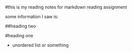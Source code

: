 #this is my reading notes for markdown reading assignment

some information I saw is:

##heading two

#heading one

- unordered list or something

